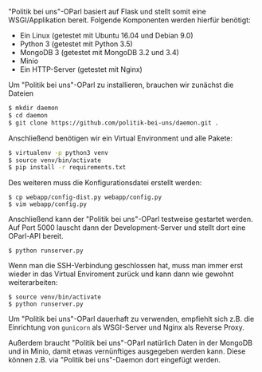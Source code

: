 "Politik bei uns"-OParl basiert auf Flask und stellt somit eine WSGI/Applikation bereit. Folgende Komponenten werden hierfür benötigt:

* Ein Linux (getestet mit Ubuntu 16.04 und Debian 9.0)
* Python 3 (getestet mit Python 3.5)
* MongoDB 3 (getestet mit MongoDB 3.2 und 3.4)
* Minio
* Ein HTTP-Server (getestet mit Nginx)

Um "Politik bei uns"-OParl zu installieren, brauchen wir zunächst die Dateien

```bash
$ mkdir daemon
$ cd daemon
$ git clone https://github.com/politik-bei-uns/daemon.git .
```

Anschließend benötigen wir ein Virtual Environment und alle Pakete:
```bash
$ virtualenv -p python3 venv 
$ source venv/bin/activate
$ pip install -r requirements.txt
```

Des weiteren muss die Konfigurationsdatei erstellt werden:
```
$ cp webapp/config-dist.py webapp/config.py
$ vim webapp/config.py
```

Anschließend kann der "Politik bei uns"-OParl testweise gestartet werden. Auf Port 5000 lauscht dann der Development-Server und stellt dort eine OParl-API bereit.
```
$ python runserver.py
```

Wenn man die SSH-Verbindung geschlossen hat, muss man immer erst wieder in das Virtual Enviroment zurück und kann dann wie gewohnt weiterarbeiten:
```
$ source venv/bin/activate
$ python runserver.py
```

Um "Politik bei uns"-OParl dauerhaft zu verwenden, empfiehlt sich z.B. die Einrichtung von `gunicorn` als WSGI-Server und Nginx als Reverse Proxy.

Außerdem braucht "Politik bei uns"-OParl natürlich Daten in der MongoDB und in Minio, damit etwas vernünftiges ausgegeben werden kann. Diese können z.B. via "Politik bei uns"-Daemon dort eingefügt werden.
